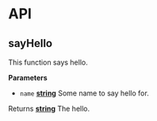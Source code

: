 # API

<!-- Generated by documentation.js. Update this documentation by updating the source code. -->

## sayHello

This function says hello.

**Parameters**

-   `name` **[string](https://developer.mozilla.org/en-US/docs/Web/JavaScript/Reference/Global_Objects/String)** Some name to say hello for.

Returns **[string](https://developer.mozilla.org/en-US/docs/Web/JavaScript/Reference/Global_Objects/String)** The hello.
